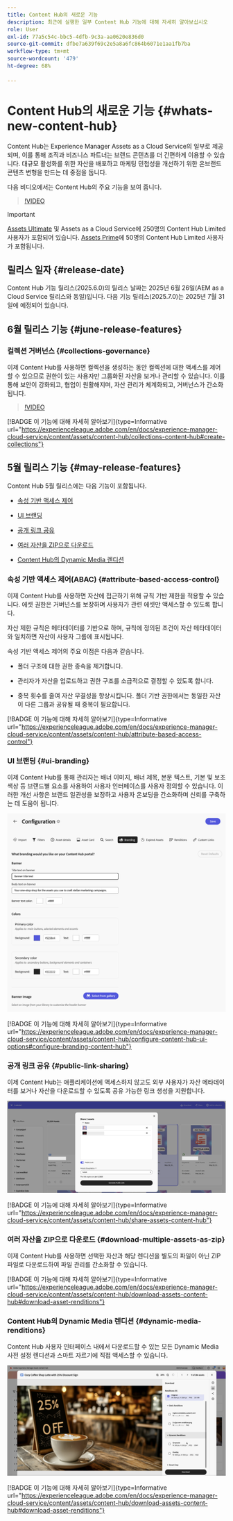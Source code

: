 ```yaml
---
title: Content Hub의 새로운 기능
description: 최근에 실행한 일부 Content Hub 기능에 대해 자세히 알아보십시오
role: User
exl-id: 77a5c54c-bbc5-4dfb-9c3a-aa0620e836d0
source-git-commit: dfbe7a639f69c2e5a8a6fc864b6071e1aa1fb7ba
workflow-type: tm+mt
source-wordcount: '479'
ht-degree: 68%

---
```


# Content Hub의 새로운 기능 {#whats-new-content-hub}

Content Hub는 Experience Manager Assets as a Cloud Service의 일부로 제공되며, 이를 통해 조직과 비즈니스 파트너는 브랜드 콘텐츠를 더 간편하게 이용할 수 있습니다. 대규모 활성화를 위한 자산을 배포하고 마케팅 민첩성을 개선하기 위한 온브랜드 콘텐츠 변형을 만드는 데 중점을 둡니다.

다음 비디오에서는 Content Hub의 주요 기능을 보여 줍니다.

>[!VIDEO](https://video.tv.adobe.com/v/3463712)

>[!IMPORTANT]
>
>[Assets Ultimate](/help/assets/assets-ultimate-overview.md) 및 Assets as a Cloud Service에 250명의 Content Hub Limited 사용자가 포함되어 있습니다. [Assets Prime](/help/assets/assets-prime.md)에 50명의 Content Hub Limited 사용자가 포함됩니다.

## 릴리스 일자 {#release-date}

Content Hub 기능 릴리스(2025.6.0)의 릴리스 날짜는 2025년 6월 26일(AEM as a Cloud Service 릴리스와 동일)입니다. 다음 기능 릴리스(2025.7.0)는 2025년 7월 31일에 예정되어 있습니다.

## 6월 릴리스 기능 {#june-release-features}

### 컬렉션 거버넌스 {#collections-governance}

이제 Content Hub를 사용하면 컬렉션을 생성하는 동안 컬렉션에 대한 액세스를 제어할 수 있으므로 권한이 있는 사용자만 그룹화된 자산을 보거나 관리할 수 있습니다. 이를 통해 보안이 강화되고, 협업이 원활해지며, 자산 관리가 체계화되고, 거버넌스가 간소화됩니다.

>[!VIDEO](https://video.tv.adobe.com/v/3463336)

[!BADGE 이 기능에 대해 자세히 알아보기]{type=Informative url="https://experienceleague.adobe.com/en/docs/experience-manager-cloud-service/content/assets/content-hub/collections-content-hub#create-collections"}

## 5월 릴리스 기능 {#may-release-features}

Content Hub 5월 릴리스에는 다음 기능이 포함됩니다.

* [속성 기반 액세스 제어](#attribute-based-access-control)

* [UI 브랜딩](#ui-branding)

* [공개 링크 공유](#public-link-sharing)

* [여러 자산을 ZIP으로 다운로드](#download-multiple-assets-as-zip)

* [Content Hub의 Dynamic Media 렌디션](#dynamic-media-renditions)

### 속성 기반 액세스 제어(ABAC) {#attribute-based-access-control}

이제 Content Hub를 사용하면 자산에 접근하기 위해 규칙 기반 제한을 적용할 수 있습니다. 에셋 권한은 거버넌스를 보장하며 사용자가 관련 에셋만 액세스할 수 있도록 합니다.

자산 제한 규칙은 메타데이터를 기반으로 하며, 규칙에 정의된 조건이 자산 메타데이터와 일치하면 자산이 사용자 그룹에 표시됩니다.

속성 기반 액세스 제어의 주요 이점은 다음과 같습니다.

* 폴더 구조에 대한 권한 종속을 제거합니다.

* 관리자가 자산을 업로드하고 권한 구조를 소급적으로 결정할 수 있도록 합니다.

* 중복 횟수를 줄여 자산 무결성을 향상시킵니다. 폴더 기반 권한에서는 동일한 자산이 다른 그룹과 공유될 때 중복이 필요합니다.

[!BADGE 이 기능에 대해 자세히 알아보기]{type=Informative url="https://experienceleague.adobe.com/en/docs/experience-manager-cloud-service/content/assets/content-hub/attribute-based-access-control"}

### UI 브랜딩 {#ui-branding}

이제 Content Hub를 통해 관리자는 배너 이미지, 배너 제목, 본문 텍스트, 기본 및 보조 색상 등 브랜드별 요소를 사용하여 사용자 인터페이스를 사용자 정의할 수 있습니다. 이러한 개선 사항은 브랜드 일관성을 보장하고 사용자 온보딩을 간소화하며 신뢰를 구축하는 데 도움이 됩니다.

![UI 브랜딩](/help/assets/assets/content-hub-ui-branding.png)

[!BADGE 이 기능에 대해 자세히 알아보기]{type=Informative url="https://experienceleague.adobe.com/en/docs/experience-manager-cloud-service/content/assets/content-hub/configure-content-hub-ui-options#configure-branding-content-hub"}

### 공개 링크 공유 {#public-link-sharing}

이제 Content Hub는 애플리케이션에 액세스하지 않고도 외부 사용자가 자산 메타데이터를 보거나 자산을 다운로드할 수 있도록 공유 가능한 링크 생성을 지원합니다.

![UI 브랜딩](/help/assets/assets/public-and-private-link.png)

[!BADGE 이 기능에 대해 자세히 알아보기]{type=Informative url="https://experienceleague.adobe.com/en/docs/experience-manager-cloud-service/content/assets/content-hub/share-assets-content-hub"}

### 여러 자산을 ZIP으로 다운로드 {#download-multiple-assets-as-zip}

이제 Content Hub를 사용하면 선택한 자산과 해당 렌디션을 별도의 파일이 아닌 ZIP 파일로 다운로드하여 파일 관리를 간소화할 수 있습니다.

[!BADGE 이 기능에 대해 자세히 알아보기]{type=Informative url="https://experienceleague.adobe.com/en/docs/experience-manager-cloud-service/content/assets/content-hub/download-assets-content-hub#download-asset-renditions"}

### Content Hub의 Dynamic Media 렌디션 {#dynamic-media-renditions}

Content Hub 사용자 인터페이스 내에서 다운로드할 수 있는 모든 Dynamic Media 사전 설정 렌디션과 스마트 자르기에 직접 액세스할 수 있습니다.

&#x200B;![Dynamic Media 렌디션](/help/assets/assets/dm-renditions-content-hub.png)

[!BADGE 이 기능에 대해 자세히 알아보기]{type=Informative url="https://experienceleague.adobe.com/en/docs/experience-manager-cloud-service/content/assets/content-hub/download-assets-content-hub#download-asset-renditions"}
